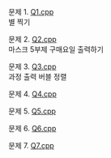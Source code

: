 문제 1. [Q1.cpp](https://github.com/dapin1490/study-note/blob/main/3%20-%201%20note/advanced%20cpp/mid%20test/Q1.cpp)   
별 찍기   
   
문제 2. [Q2.cpp](https://github.com/dapin1490/study-note/blob/main/3%20-%201%20note/advanced%20cpp/mid%20test/Q2.cpp)   
마스크 5부제 구매요일 출력하기   
   
문제 3. [Q3.cpp](https://github.com/dapin1490/study-note/blob/main/3%20-%201%20note/advanced%20cpp/mid%20test/Q3.cpp)   
과정 출력 버블 정렬   
   
문제 4. [Q4.cpp](https://github.com/dapin1490/study-note/blob/main/3%20-%201%20note/advanced%20cpp/mid%20test/Q4.cpp)   
   
   
문제 5. [Q5.cpp](https://github.com/dapin1490/study-note/blob/main/3%20-%201%20note/advanced%20cpp/mid%20test/Q5.cpp)   
   
   
문제 6. [Q6.cpp](https://github.com/dapin1490/study-note/blob/main/3%20-%201%20note/advanced%20cpp/mid%20test/Q6.cpp)   
   
   
문제 7. [Q7.cpp](https://github.com/dapin1490/study-note/blob/main/3%20-%201%20note/advanced%20cpp/mid%20test/Q7.cpp)   
   
   
